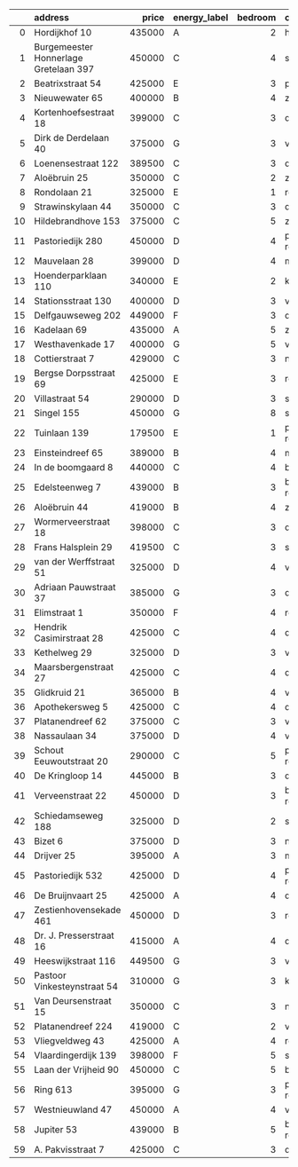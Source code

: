 |    | address                               |   price | energy_label   |   bedroom | city                |   house_age |   house_id |
|---:|:--------------------------------------|--------:|:---------------|----------:|:--------------------|------------:|-----------:|
|  0 | Hordijkhof 10                         |  435000 | A              |         2 | honselersdijk       |          23 |   43403708 |
|  1 | Burgemeester Honnerlage Gretelaan 397 |  450000 | C              |         4 | schiedam            |          35 |   43481836 |
|  2 | Beatrixstraat 54                      |  425000 | E              |         3 | poeldijk            |          68 |   43410422 |
|  3 | Nieuwewater 65                        |  400000 | B              |         4 | zoetermeer          |          50 |   43491452 |
|  4 | Kortenhoefsestraat 18                 |  399000 | C              |         3 | den-haag            |          97 |   43418862 |
|  5 | Dirk de Derdelaan 40                  |  375000 | G              |         3 | vlaardingen         |          65 |   43406419 |
|  6 | Loenensestraat 122                    |  389500 | C              |         3 | den-haag            |         118 |   42324079 |
|  7 | Aloëbruin 25                          |  350000 | C              |         2 | zoetermeer          |          34 |   43400513 |
|  8 | Rondolaan 21                          |  325000 | E              |         1 | rotterdam           |         108 |   42116063 |
|  9 | Strawinskylaan 44                     |  350000 | C              |         3 | delft               |          48 |   43417659 |
| 10 | Hildebrandhove 153                    |  375000 | C              |         5 | zoetermeer          |          46 |   43498791 |
| 11 | Pastoriedijk 280                      |  450000 | D              |         4 | pernis-rotterdam    |         124 |   42316553 |
| 12 | Mauvelaan 28                          |  399000 | D              |         4 | maassluis           |          63 |   43409225 |
| 13 | Hoenderparklaan 110                   |  340000 | E              |         2 | kwintsheul          |          99 |   43487870 |
| 14 | Stationsstraat 130                    |  400000 | D              |         3 | vlaardingen         |         124 |   43419540 |
| 15 | Delfgauwseweg 202                     |  449000 | F              |         3 | delft               |          97 |   43402388 |
| 16 | Kadelaan 69                           |  435000 | A              |         5 | zoetermeer          |          41 |   43411932 |
| 17 | Westhavenkade 17                      |  400000 | G              |         5 | vlaardingen         |         124 |   42196845 |
| 18 | Cottierstraat 7                       |  429000 | C              |         3 | naaldwijk           |          33 |   43465417 |
| 19 | Bergse Dorpsstraat 69                 |  425000 | E              |         3 | rotterdam           |         103 |   42302697 |
| 20 | Villastraat 54                        |  290000 | D              |         3 | schiedam            |         133 |   43479376 |
| 21 | Singel 155                            |  450000 | G              |         8 | schiedam            |         138 |   43411413 |
| 22 | Tuinlaan 139                          |  179500 | E              |         1 | pernis-rotterdam    |         124 |   43415001 |
| 23 | Einsteindreef 65                      |  389000 | B              |         4 | maassluis           |          41 |   43408652 |
| 24 | In de boomgaard 8                     |  440000 | C              |         4 | bergschenhoek       |          56 |   43497516 |
| 25 | Edelsteenweg 7                        |  439000 | B              |         3 | berkel-en-rodenrijs |          46 |   43411075 |
| 26 | Aloëbruin 44                          |  419000 | B              |         4 | zoetermeer          |          34 |   43401627 |
| 27 | Wormerveerstraat 18                   |  398000 | C              |         3 | den-haag            |          74 |   43465786 |
| 28 | Frans Halsplein 29                    |  419500 | C              |         3 | schiedam            |          93 |   43419624 |
| 29 | van der Werffstraat 51                |  325000 | D              |         4 | vlaardingen         |          65 |   43400613 |
| 30 | Adriaan Pauwstraat 37                 |  385000 | G              |         3 | delft               |          96 |   43494940 |
| 31 | Elimstraat 1                          |  350000 | F              |         4 | rotterdam           |          66 |   43497013 |
| 32 | Hendrik Casimirstraat 28              |  425000 | C              |         4 | delft               |          75 |   43474953 |
| 33 | Kethelweg 29                          |  325000 | D              |         3 | vlaardingen         |          91 |   43452830 |
| 34 | Maarsbergenstraat 27                  |  425000 | C              |         4 | den-haag            |          75 |   43497367 |
| 35 | Glidkruid 21                          |  365000 | B              |         4 | vlaardingen         |          39 |   43417866 |
| 36 | Apothekersweg 5                       |  425000 | C              |         4 | delft               |          34 |   42327517 |
| 37 | Platanendreef 62                      |  375000 | C              |         3 | vlaardingen         |          39 |   43404240 |
| 38 | Nassaulaan 34                         |  375000 | D              |         4 | vlaardingen         |          86 |   43402797 |
| 39 | Schout Eeuwoutstraat 20               |  290000 | C              |         5 | pernis-rotterdam    |          47 |   43408539 |
| 40 | De Kringloop 14                       |  445000 | B              |         3 | delft               |          32 |   43401598 |
| 41 | Verveenstraat 22                      |  450000 | D              |         3 | berkel-en-rodenrijs |          64 |   43485847 |
| 42 | Schiedamseweg 188                     |  325000 | D              |         2 | schiedam            |         101 |   43411560 |
| 43 | Bizet 6                               |  375000 | D              |         3 | naaldwijk           |          52 |   43410359 |
| 44 | Drijver 25                            |  395000 | A              |         3 | maassluis           |          42 |   43418086 |
| 45 | Pastoriedijk 532                      |  425000 | D              |         4 | pernis-rotterdam    |        2024 |   43405993 |
| 46 | De Bruijnvaart 25                     |  425000 | A              |         4 | den-haag            |          21 |   43407078 |
| 47 | Zestienhovensekade 461                |  450000 | D              |         3 | rotterdam           |          66 |   43408068 |
| 48 | Dr. J. Presserstraat 16               |  415000 | A              |         4 | den-haag            |          42 |   43417458 |
| 49 | Heeswijkstraat 116                    |  449500 | G              |         3 | voorburg            |          74 |   43483781 |
| 50 | Pastoor Vinkesteynstraat 54           |  310000 | G              |         3 | kwintsheul          |          86 |   43459042 |
| 51 | Van Deursenstraat 15                  |  350000 | C              |         3 | naaldwijk           |          89 |   43417918 |
| 52 | Platanendreef 224                     |  419000 | C              |         2 | vlaardingen         |          38 |   43418824 |
| 53 | Vliegveldweg 43                       |  425000 | A              |         4 | rotterdam           |          65 |   43473799 |
| 54 | Vlaardingerdijk 139                   |  398000 | F              |         5 | schiedam            |          95 |   43418579 |
| 55 | Laan der Vrijheid 90                  |  450000 | C              |         5 | bergschenhoek       |          57 |   43415959 |
| 56 | Ring 613                              |  395000 | G              |         3 | pernis-rotterdam    |          97 |   43496243 |
| 57 | Westnieuwland 47                      |  450000 | A              |         4 | vlaardingen         |          25 |   42321236 |
| 58 | Jupiter 53                            |  439000 | B              |         5 | berkel-en-rodenrijs |          51 |   43493158 |
| 59 | A. Pakvisstraat 7                     |  425000 | C              |         3 | den-haag            |          42 |   43496246 |